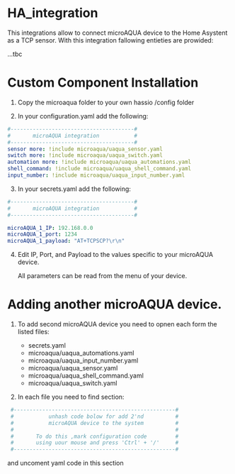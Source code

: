 # HA_integration
This integrations allow to connect microAQUA device to the Home Asystent as a TCP sensor. 
With this integration fallowing entieties are prowided: 

...tbc

# Custom Component Installation
  1. Copy the microaqua folder to your own hassio /config folder
  
  3. In your configuration.yaml add the following:
   ```yaml
   #---------------------------------------#
   #       microAQUA integration           #
   #---------------------------------------#
   sensor more: !include microaqua/uaqua_sensor.yaml
   switch more: !include microaqua/uaqua_switch.yaml
   automation more: !include microaqua/uaqua_automations.yaml
   shell_command: !include microaqua/uaqua_shell_command.yaml
   input_number: !include microaqua/uaqua_input_number.yaml
   ```
  3. In your secrets.yaml add the following:
  ```yaml
  #---------------------------------------#
  #       microAQUA integration           #
  #---------------------------------------#

  microAQUA_1_IP: 192.168.0.0
  microAQUA_1_port: 1234
  microAQUA_1_payload: "AT+TCPSCP?\r\n"
  ```
  4. Edit IP, Port, and Payload to the values specific to your microAQUA device.
      
      All parameters can be read from the menu of your device.
      
      
 # Adding another microAQUA device.   
 
 1. To add second microAQUA device you need to opnen each form the listed files: 
    - secrets.yaml
    - microaqua/uaqua_automations.yaml
    - microaqua/uaqua_input_number.yaml
    - microaqua/uaqua_sensor.yaml
    - microaqua/uaqua_shell_command.yaml
    - microaqua/uaqua_switch.yaml
    
 2. In each file you need to find section: 
 ```yaml
  #---------------------------------------------------#
  #           unhash code bolow for add 2'nd          #
  #           microAQUA device to the system          #
  #                                                   #
  #       To do this ,mark configuration code         #
  #       using uour mouse and press 'Ctrl' + '/'     #
  #---------------------------------------------------#
  ```
and uncoment yaml code in this section
    
 
  
    
    
